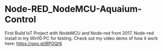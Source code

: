 # Node-RED_NodeMCU-Aquaium-Control
First Build IoT Project with NodeMCU and Node-red from 2017. 
Node-red install in my Win10 PC for testing. 
Check out my video demo of how it work here: https://goo.gl/BPGQr6
